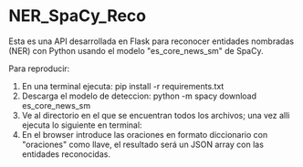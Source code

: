 # NER_SpaCy_Reco
Esta es una API desarrollada en Flask para reconocer entidades nombradas (NER) con Python usando el modelo "es_core_news_sm" de SpaCy.

Para reproducir:

1. En una terminal ejecuta: pip install -r requirements.txt
2. Descarga el modelo de deteccion: python -m spacy download es_core_news_sm
3. Ve al directorio en el que se encuentran todos los archivos; una vez alli ejecuta lo siguiente en terminal: <flask run>
4. En el browser introduce las oraciones en formato diccionario con "oraciones" como llave, el resultado será un JSON array con las entidades reconocidas.

